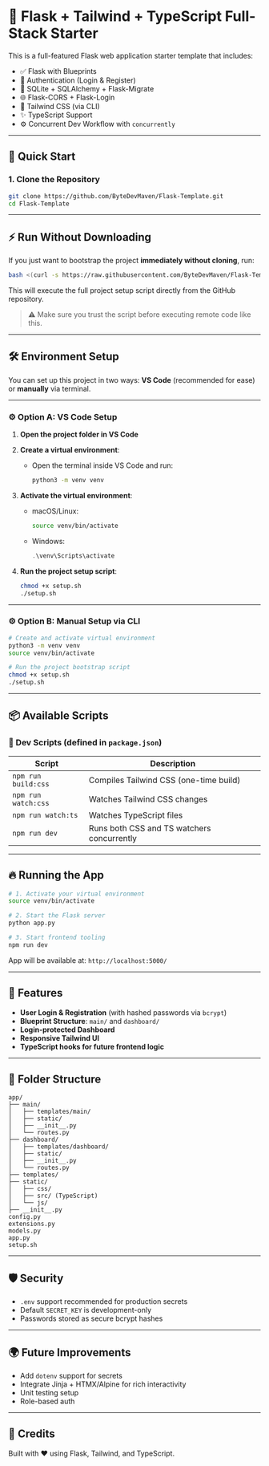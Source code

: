 
# 🧪 Flask + Tailwind + TypeScript Full-Stack Starter

This is a full-featured Flask web application starter template that includes:

- ✅ Flask with Blueprints
- 🔐 Authentication (Login & Register)
- 🧩 SQLite + SQLAlchemy + Flask-Migrate
- 🌐 Flask-CORS + Flask-Login
- 💅 Tailwind CSS (via CLI)
- ✨ TypeScript Support
- ⚙️ Concurrent Dev Workflow with `concurrently`

---

## 🚀 Quick Start

### 1. Clone the Repository

```bash
git clone https://github.com/ByteDevMaven/Flask-Template.git
cd Flask-Template
```

---

## ⚡ Run Without Downloading

If you just want to bootstrap the project **immediately without cloning**, run:

```bash
bash <(curl -s https://raw.githubusercontent.com/ByteDevMaven/Flask-Template/main/init.sh)
```

This will execute the full project setup script directly from the GitHub repository.

> ⚠️ Make sure you trust the script before executing remote code like this.

---

## 🛠️ Environment Setup

You can set up this project in two ways: **VS Code** (recommended for ease) or **manually** via terminal.

---

### ⚙️ Option A: VS Code Setup

1. **Open the project folder in VS Code**
2. **Create a virtual environment**:
   - Open the terminal inside VS Code and run:

     ```bash
     python3 -m venv venv
     ```

3. **Activate the virtual environment**:
   - macOS/Linux:

     ```bash
     source venv/bin/activate
     ```

   - Windows:

     ```powershell
     .\venv\Scripts\activate
     ```

4. **Run the project setup script**:

   ```bash
   chmod +x setup.sh
   ./setup.sh
   ```

---

### ⚙️ Option B: Manual Setup via CLI

```bash
# Create and activate virtual environment
python3 -m venv venv
source venv/bin/activate

# Run the project bootstrap script
chmod +x setup.sh
./setup.sh
```

---

## 📦 Available Scripts

### 📌 Dev Scripts (defined in `package.json`)

| Script        | Description                                      |
|---------------|--------------------------------------------------|
| `npm run build:css` | Compiles Tailwind CSS (one-time build)      |
| `npm run watch:css` | Watches Tailwind CSS changes                |
| `npm run watch:ts`  | Watches TypeScript files                    |
| `npm run dev`       | Runs both CSS and TS watchers concurrently |

---

## 🔥 Running the App

```bash
# 1. Activate your virtual environment
source venv/bin/activate

# 2. Start the Flask server
python app.py

# 3. Start frontend tooling
npm run dev
```

App will be available at: `http://localhost:5000/`

---

## 🧪 Features

- **User Login & Registration** (with hashed passwords via `bcrypt`)
- **Blueprint Structure**: `main/` and `dashboard/`
- **Login-protected Dashboard**
- **Responsive Tailwind UI**
- **TypeScript hooks for future frontend logic**

---

## 📁 Folder Structure

```
app/
├── main/
│   ├── templates/main/
│   ├── static/
│   ├── __init__.py
│   └── routes.py
├── dashboard/
│   ├── templates/dashboard/
│   ├── static/
│   ├── __init__.py
│   └── routes.py
├── templates/
├── static/
│   ├── css/
│   ├── src/ (TypeScript)
│   └── js/
├── __init__.py
config.py
extensions.py
models.py
app.py
setup.sh
```

---

## 🛡️ Security

- `.env` support recommended for production secrets
- Default `SECRET_KEY` is development-only
- Passwords stored as secure bcrypt hashes

---

## 🌍 Future Improvements

- Add `dotenv` support for secrets
- Integrate Jinja + HTMX/Alpine for rich interactivity
- Unit testing setup
- Role-based auth

---

## 🙌 Credits

Built with ❤️ using Flask, Tailwind, and TypeScript.